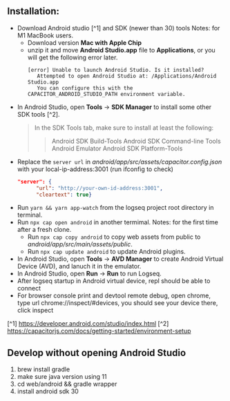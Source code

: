 ## Installation:
* Download Android studio [^1] and SDK (newer than 30) tools
   Notes: for M1 MacBook users.
   - Download version **Mac with Apple Chip** 
   - unzip it and move **Android Studio.app** file to **Applications**, or you will get the following error later.
     ```
     [error] Unable to launch Android Studio. Is it installed?
        Attempted to open Android Studio at: /Applications/Android Studio.app
        You can configure this with the CAPACITOR_ANDROID_STUDIO_PATH environment variable.
     ```
* In Android Studio, open **Tools** -> **SDK Manager** to install some other SDK tools [^2].
  > In the SDK Tools tab, make sure to install at least the following:
  >> Android SDK Build-Tools
  >> Android SDK Command-line Tools
  >> Android Emulator
  >> Android SDK Platform-Tools
* Replace the `server url` in *android/app/src/assets/capacitor.config.json* with your local-ip-address:3001 (run ifconfig to check)
  ```json
  "server": {
		"url": "http://your-own-id-address:3001",
		"cleartext": true} 
  ```
* Run `yarn && yarn app-watch` from the logseq project root directory in terminal.
* Run `npx cap open android` in another termimal.
  Notes: for the first time after a fresh clone.
  - Run `npx cap copy android` to copy web assets from public to *android/app/src/main/assets/public*.
  - Run `npx cap update android` to update Android plugins.
* In Android Studio, open **Tools** -> **AVD Manager** to create Android Virtual Device (AVD), and lanuch it in the emulator.
* In Android Studio, open **Run** -> **Run** to run Logseq.
* After logseq startup in Android virtual device, repl should be able to connect
* For browser console print and devtool remote debug, open chrome, type url chrome://inspect/#devices, you should see your device there, click inspect

[^1] https://developer.android.com/studio/index.html
[^2] https://capacitorjs.com/docs/getting-started/environment-setup

## Develop without opening Android Studio
1. brew install gradle
2. make sure java version using 11
3. cd web/android && gradle wrapper
4. install android sdk 30
